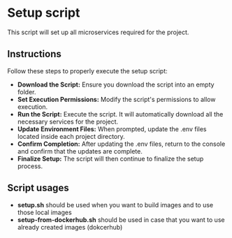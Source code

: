 # Setup script
This script will set up all microservices required for the project.

## Instructions 
Follow these steps to properly execute the setup script: 
- **Download the Script:** Ensure you download the script into an empty folder. 
- **Set Execution Permissions:** Modify the script's permissions to allow execution. 
- **Run the Script:** Execute the script. It will automatically download all the necessary services for the project. 
- **Update Environment Files:** When prompted, update the .env files located inside each project directory. 
- **Confirm Completion:** After updating the .env files, return to the console and confirm that the updates are complete. 
- **Finalize Setup:** The script will then continue to finalize the setup process. 

## Script usages
- **setup.sh** should be used when you want to build images and to use those local images
- **setup-from-dockerhub.sh** should be used in case that you want to use already created images (dokcerhub)

